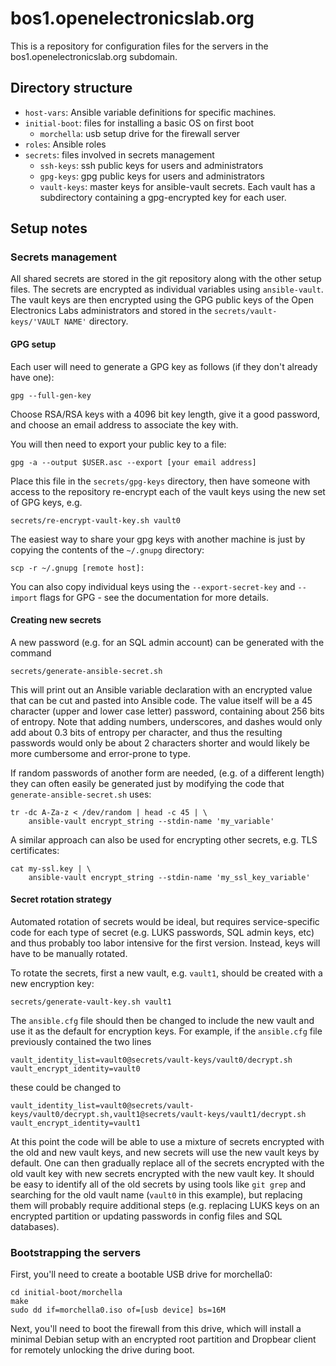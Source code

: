 # bos1.openelectronicslab.org

This is a repository for configuration files for the servers in the
bos1.openelectronicslab.org subdomain.

## Directory structure

  - `host-vars`: Ansible variable definitions for specific machines.
  - `initial-boot`: files for installing a basic OS on first boot
      - `morchella`: usb setup drive for the firewall server
  - `roles`: Ansible roles
  - `secrets`: files involved in secrets management
      - `ssh-keys`: ssh public keys for users and administrators
      - `gpg-keys`: gpg public keys for users and administrators
      - `vault-keys`: master keys for ansible-vault secrets. Each vault has
        a subdirectory containing a gpg-encrypted key for each user.

## Setup notes

### Secrets management

All shared secrets are stored in the git repository along with the other setup
files.  The secrets are encrypted as individual variables using
`ansible-vault`.  The vault keys are then encrypted using the GPG public keys
of the Open Electronics Labs administrators and stored in the
`secrets/vault-keys/'VAULT NAME'` directory.

#### GPG setup

Each user will need to generate a GPG key as follows (if they don't already
have one):

    gpg --full-gen-key

Choose RSA/RSA keys with a 4096 bit key length, give it a good password, and
choose an email address to associate the key with.

You will then need to export your public key to a file:

    gpg -a --output $USER.asc --export [your email address]

Place this file in the `secrets/gpg-keys` directory, then have someone with
access to the repository re-encrypt each of the vault keys using the new set
of GPG keys, e.g.

    secrets/re-encrypt-vault-key.sh vault0

The easiest way to share your gpg keys with another machine is just by copying
the contents of the `~/.gnupg` directory:

    scp -r ~/.gnupg [remote host]:

You can also copy individual keys using the `--export-secret-key` and
`--import` flags for GPG - see the documentation for more details.

#### Creating new secrets

A new password (e.g. for an SQL admin account) can be generated with the
command

    secrets/generate-ansible-secret.sh

This will print out an Ansible variable declaration with an encrypted value
that can be cut and pasted into Ansible code.  The value itself will be a
45 character (upper and lower case letter) password, containing about 256
bits of entropy.  Note that adding numbers, underscores, and dashes would
only add about 0.3 bits of entropy per character, and thus the resulting
passwords would only be about 2 characters shorter and would likely be more
cumbersome and error-prone to type.

If random passwords of another form are needed, (e.g. of a
different length) they can often easily be generated just by modifying the code
that `generate-ansible-secret.sh` uses:

    tr -dc A-Za-z < /dev/random | head -c 45 | \
        ansible-vault encrypt_string --stdin-name 'my_variable'

A similar approach can also be used for encrypting other secrets, e.g. TLS
certificates:

    cat my-ssl.key | \
        ansible-vault encrypt_string --stdin-name 'my_ssl_key_variable'

#### Secret rotation strategy

Automated rotation of secrets would be ideal, but requires service-specific
code for each type of secret (e.g. LUKS passwords, SQL admin keys, etc) and
thus probably too labor intensive for the first version.  Instead, keys will
have to be manually rotated.

To rotate the secrets, first a new vault, e.g. `vault1`, should be created with
a new encryption key:

    secrets/generate-vault-key.sh vault1

The `ansible.cfg` file should then be changed to include the new vault and use
it as the default for encryption keys.  For example, if the `ansible.cfg` file
previously contained the two lines

    vault_identity_list=vault0@secrets/vault-keys/vault0/decrypt.sh
    vault_encrypt_identity=vault0

these could be changed to

    vault_identity_list=vault0@secrets/vault-keys/vault0/decrypt.sh,vault1@secrets/vault-keys/vault1/decrypt.sh
    vault_encrypt_identity=vault1

At this point the code will be able to use a mixture of secrets encrypted
with the old and new vault keys, and new secrets will use the new vault
keys by default.  One can then gradually replace all of the secrets
encrypted with the old vault key with new secrets encrypted with the new
vault key.  It should be easy to identify all of the old secrets by using
tools like `git grep` and searching for the old vault name (`vault0` in
this example), but replacing them will probably require additional steps
(e.g. replacing LUKS keys on an encrypted partition or updating passwords
in config files and SQL databases).

### Bootstrapping the servers

First, you'll need to create a bootable USB drive for morchella0:

    cd initial-boot/morchella
    make
    sudo dd if=morchella0.iso of=[usb device] bs=16M

Next, you'll need to boot the firewall from this drive, which will install a
minimal Debian setup with an encrypted root partition and Dropbear client for
remotely unlocking the drive during boot.
